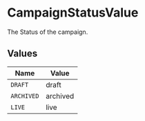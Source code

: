 # CampaignStatusValue

The Status of the campaign.


## Values

| Name       | Value      |
| ---------- | ---------- |
| `DRAFT`    | draft      |
| `ARCHIVED` | archived   |
| `LIVE`     | live       |